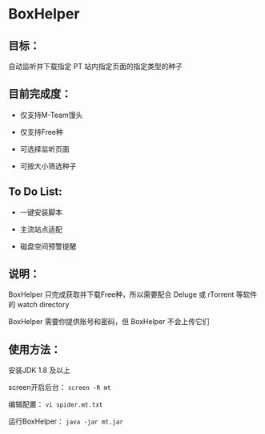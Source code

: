 # BoxHelper
## 目标：

自动监听并下载指定 PT 站内指定页面的指定类型的种子

## 目前完成度：

- 仅支持M-Team馒头

- 仅支持Free种

- 可选择监听页面

- 可按大小筛选种子

## To Do List:

- 一键安装脚本

- 主流站点适配

- 磁盘空间预警提醒

## 说明：
BoxHelper 只完成获取并下载Free种，所以需要配合 Deluge 或 rTorrent 等软件的 watch directory

BoxHelper 需要你提供账号和密码，但 BoxHelper 不会上传它们

## 使用方法：
安装JDK 1.8 及以上

screen开启后台：
`screen -R mt`

编辑配置：
`vi spider.mt.txt`

运行BoxHelper：
`java -jar mt.jar`
